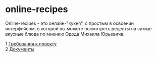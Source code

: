 # online-recipes
Online-recipes - это онлайн-"кухня", с простым в освоении интерфейсом, в которой вы можете посмотреть рецепты на самые вкусные блюда по мнению Одода Михаила Юрьевича.  

1 [Требования к проекту](docs/project_requirements.md)  
2 [Документы](docs/System_project/README.md)
